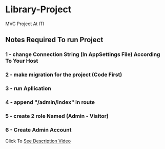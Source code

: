 # Library-Project
MVC Project At ITI
## Notes Required To run Project
### 1 - change Connection String (In AppSettings File) According To Your Host
### 2 - make migration for the project (Code First)
### 3 - run Apllication
### 4 - append "/admin/index" in route
### 5 - create 2 role Named (Admin - Visitor)
### 6 - Create Admin Account

Click To [See Description Video](https://drive.google.com/file/d/1B-rCJWQtvJ4WoExOyZJnl9Tunqc0nOsm/view?usp=sharing)
